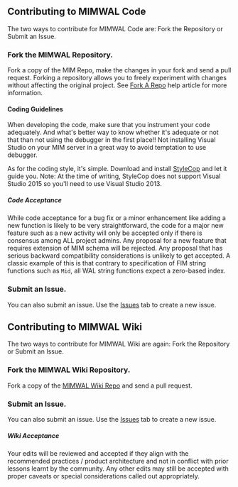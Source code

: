 ## Contributing to MIMWAL Code

The two ways to contribute for MIMWAL Code are: Fork the Repository or Submit an Issue.

### Fork the MIMWAL Repository.

Fork a copy of the MIM Repo, make the changes in your fork and send a pull request. Forking a repository allows you to freely experiment with changes without affecting the original project. See [Fork A Repo](https://help.github.com/articles/fork-a-repo/) help article for more information.

#### Coding Guidelines

When developing the code, make sure that you instrument your code adequately. And what's better way to know whether it's adequate or not that than not using the debugger in the first place!! Not installing Visual Studio on your MIM server in a great way to avoid temptation to use debugger. 

As for the coding style, it's simple. Download and install [StyleCop](http://stylecop.codeplex.com/) and let it guide you. Note: At the time of writing, StyleCop does not support Visual Studio 2015 so you'll need to use Visual Studio 2013.

##### Code Acceptance

While code acceptance for a bug fix or a minor enhancement like adding a new function is likely to be very straightforward, the code for a major new feature such as a new activity will only be accepted only if there is consensus among ALL project admins. Any proposal for a new feature that requires extension of MIM schema will be rejected. Any proposal that has serious backward compatibility considerations is unlikely to get accepted. A classic example of this is that contrary to specification of FIM string functions such as `Mid`, all WAL string functions expect a zero-based index.

### Submit an Issue.

You can also submit an issue. Use the [Issues](https://github.com/Microsoft/MIMWAL/issues) tab to create a new issue.


## Contributing to MIMWAL Wiki

The two ways to contribute for MIMWAL Wiki are again: Fork the Repository or Submit an Issue.

### Fork the MIMWAL Wiki Repository.

Fork a copy of the [MIMWAL Wiki Repo](https://github.com/Microsoft/MIMWAL/wiki) and send a pull request.

### Submit an Issue.

You can also submit an issue. Use the [Issues](https://github.com/Microsoft/MIMWAL/issues) tab to create a new issue.

##### Wiki Acceptance

Your edits will be reviewed and accepted if they align with the recommended practices / product architecture and not in conflict with prior lessons learnt by the community. Any other edits may still be accepted with proper caveats or special considerations called out appropriately.
